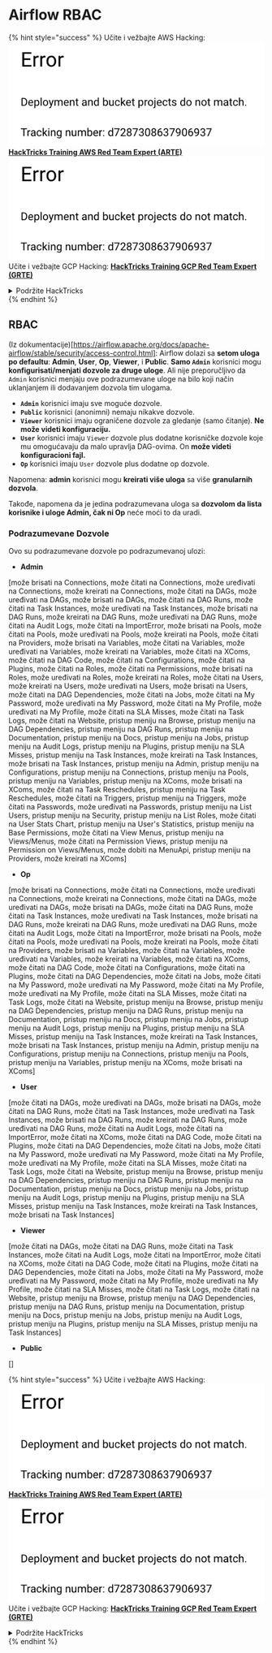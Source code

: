 # Airflow RBAC

{% hint style="success" %}
Učite i vežbajte AWS Hacking:<img src="../../.gitbook/assets/image (1) (1).png" alt="" data-size="line">[**HackTricks Training AWS Red Team Expert (ARTE)**](https://training.hacktricks.xyz/courses/arte)<img src="../../.gitbook/assets/image (1) (1).png" alt="" data-size="line">\
Učite i vežbajte GCP Hacking: <img src="../../.gitbook/assets/image (2).png" alt="" data-size="line">[**HackTricks Training GCP Red Team Expert (GRTE)**<img src="../../.gitbook/assets/image (2).png" alt="" data-size="line">](https://training.hacktricks.xyz/courses/grte)

<details>

<summary>Podržite HackTricks</summary>

* Proverite [**planove pretplate**](https://github.com/sponsors/carlospolop)!
* **Pridružite se** 💬 [**Discord grupi**](https://discord.gg/hRep4RUj7f) ili [**telegram grupi**](https://t.me/peass) ili **pratite** nas na **Twitteru** 🐦 [**@hacktricks\_live**](https://twitter.com/hacktricks\_live)**.**
* **Podelite hakerske trikove slanjem PR-ova na** [**HackTricks**](https://github.com/carlospolop/hacktricks) i [**HackTricks Cloud**](https://github.com/carlospolop/hacktricks-cloud) github repozitorijume.

</details>
{% endhint %}

## RBAC

(Iz dokumentacije)\[https://airflow.apache.org/docs/apache-airflow/stable/security/access-control.html]: Airflow dolazi sa **setom uloga po defaultu**: **Admin**, **User**, **Op**, **Viewer**, i **Public**. **Samo `Admin`** korisnici mogu **konfigurisati/menjati dozvole za druge uloge**. Ali nije preporučljivo da `Admin` korisnici menjaju ove podrazumevane uloge na bilo koji način uklanjanjem ili dodavanjem dozvola tim ulogama.

* **`Admin`** korisnici imaju sve moguće dozvole.
* **`Public`** korisnici (anonimni) nemaju nikakve dozvole.
* **`Viewer`** korisnici imaju ograničene dozvole za gledanje (samo čitanje). **Ne može videti konfiguraciju.**
* **`User`** korisnici imaju `Viewer` dozvole plus dodatne korisničke dozvole koje mu omogućavaju da malo upravlja DAG-ovima. On **može videti konfiguracioni fajl.**
* **`Op`** korisnici imaju `User` dozvole plus dodatne op dozvole.

Napomena: **admin** korisnici mogu **kreirati više uloga** sa više **granularnih dozvola**.

Takođe, napomena da je jedina podrazumevana uloga sa **dozvolom da lista korisnike i uloge Admin, čak ni Op** neće moći to da uradi.

### Podrazumevane Dozvole

Ovo su podrazumevane dozvole po podrazumevanoj ulozi:

* **Admin**

\[može brisati na Connections, može čitati na Connections, može uređivati na Connections, može kreirati na Connections, može čitati na DAGs, može uređivati na DAGs, može brisati na DAGs, može čitati na DAG Runs, može čitati na Task Instances, može uređivati na Task Instances, može brisati na DAG Runs, može kreirati na DAG Runs, može uređivati na DAG Runs, može čitati na Audit Logs, može čitati na ImportError, može brisati na Pools, može čitati na Pools, može uređivati na Pools, može kreirati na Pools, može čitati na Providers, može brisati na Variables, može čitati na Variables, može uređivati na Variables, može kreirati na Variables, može čitati na XComs, može čitati na DAG Code, može čitati na Configurations, može čitati na Plugins, može čitati na Roles, može čitati na Permissions, može brisati na Roles, može uređivati na Roles, može kreirati na Roles, može čitati na Users, može kreirati na Users, može uređivati na Users, može brisati na Users, može čitati na DAG Dependencies, može čitati na Jobs, može čitati na My Password, može uređivati na My Password, može čitati na My Profile, može uređivati na My Profile, može čitati na SLA Misses, može čitati na Task Logs, može čitati na Website, pristup meniju na Browse, pristup meniju na DAG Dependencies, pristup meniju na DAG Runs, pristup meniju na Documentation, pristup meniju na Docs, pristup meniju na Jobs, pristup meniju na Audit Logs, pristup meniju na Plugins, pristup meniju na SLA Misses, pristup meniju na Task Instances, može kreirati na Task Instances, može brisati na Task Instances, pristup meniju na Admin, pristup meniju na Configurations, pristup meniju na Connections, pristup meniju na Pools, pristup meniju na Variables, pristup meniju na XComs, može brisati na XComs, može čitati na Task Reschedules, pristup meniju na Task Reschedules, može čitati na Triggers, pristup meniju na Triggers, može čitati na Passwords, može uređivati na Passwords, pristup meniju na List Users, pristup meniju na Security, pristup meniju na List Roles, može čitati na User Stats Chart, pristup meniju na User's Statistics, pristup meniju na Base Permissions, može čitati na View Menus, pristup meniju na Views/Menus, može čitati na Permission Views, pristup meniju na Permission on Views/Menus, može dobiti na MenuApi, pristup meniju na Providers, može kreirati na XComs]

* **Op**

\[može brisati na Connections, može čitati na Connections, može uređivati na Connections, može kreirati na Connections, može čitati na DAGs, može uređivati na DAGs, može brisati na DAGs, može čitati na DAG Runs, može čitati na Task Instances, može uređivati na Task Instances, može brisati na DAG Runs, može kreirati na DAG Runs, može uređivati na DAG Runs, može čitati na Audit Logs, može čitati na ImportError, može brisati na Pools, može čitati na Pools, može uređivati na Pools, može kreirati na Pools, može čitati na Providers, može brisati na Variables, može čitati na Variables, može uređivati na Variables, može kreirati na Variables, može čitati na XComs, može čitati na DAG Code, može čitati na Configurations, može čitati na Plugins, može čitati na DAG Dependencies, može čitati na Jobs, može čitati na My Password, može uređivati na My Password, može čitati na My Profile, može uređivati na My Profile, može čitati na SLA Misses, može čitati na Task Logs, može čitati na Website, pristup meniju na Browse, pristup meniju na DAG Dependencies, pristup meniju na DAG Runs, pristup meniju na Documentation, pristup meniju na Docs, pristup meniju na Jobs, pristup meniju na Audit Logs, pristup meniju na Plugins, pristup meniju na SLA Misses, pristup meniju na Task Instances, može kreirati na Task Instances, može brisati na Task Instances, pristup meniju na Admin, pristup meniju na Configurations, pristup meniju na Connections, pristup meniju na Pools, pristup meniju na Variables, pristup meniju na XComs, može brisati na XComs]

* **User**

\[može čitati na DAGs, može uređivati na DAGs, može brisati na DAGs, može čitati na DAG Runs, može čitati na Task Instances, može uređivati na Task Instances, može brisati na DAG Runs, može kreirati na DAG Runs, može uređivati na DAG Runs, može čitati na Audit Logs, može čitati na ImportError, može čitati na XComs, može čitati na DAG Code, može čitati na Plugins, može čitati na DAG Dependencies, može čitati na Jobs, može čitati na My Password, može uređivati na My Password, može čitati na My Profile, može uređivati na My Profile, može čitati na SLA Misses, može čitati na Task Logs, može čitati na Website, pristup meniju na Browse, pristup meniju na DAG Dependencies, pristup meniju na DAG Runs, pristup meniju na Documentation, pristup meniju na Docs, pristup meniju na Jobs, pristup meniju na Audit Logs, pristup meniju na Plugins, pristup meniju na SLA Misses, pristup meniju na Task Instances, može kreirati na Task Instances, može brisati na Task Instances]

* **Viewer**

\[može čitati na DAGs, može čitati na DAG Runs, može čitati na Task Instances, može čitati na Audit Logs, može čitati na ImportError, može čitati na XComs, može čitati na DAG Code, može čitati na Plugins, može čitati na DAG Dependencies, može čitati na Jobs, može čitati na My Password, može uređivati na My Password, može čitati na My Profile, može uređivati na My Profile, može čitati na SLA Misses, može čitati na Task Logs, može čitati na Website, pristup meniju na Browse, pristup meniju na DAG Dependencies, pristup meniju na DAG Runs, pristup meniju na Documentation, pristup meniju na Docs, pristup meniju na Jobs, pristup meniju na Audit Logs, pristup meniju na Plugins, pristup meniju na SLA Misses, pristup meniju na Task Instances]

* **Public**

\[]

{% hint style="success" %}
Učite i vežbajte AWS Hacking:<img src="../../.gitbook/assets/image (1) (1).png" alt="" data-size="line">[**HackTricks Training AWS Red Team Expert (ARTE)**](https://training.hacktricks.xyz/courses/arte)<img src="../../.gitbook/assets/image (1) (1).png" alt="" data-size="line">\
Učite i vežbajte GCP Hacking: <img src="../../.gitbook/assets/image (2).png" alt="" data-size="line">[**HackTricks Training GCP Red Team Expert (GRTE)**<img src="../../.gitbook/assets/image (2).png" alt="" data-size="line">](https://training.hacktricks.xyz/courses/grte)

<details>

<summary>Podržite HackTricks</summary>

* Proverite [**planove pretplate**](https://github.com/sponsors/carlospolop)!
* **Pridružite se** 💬 [**Discord grupi**](https://discord.gg/hRep4RUj7f) ili [**telegram grupi**](https://t.me/peass) ili **pratite** nas na **Twitteru** 🐦 [**@hacktricks\_live**](https://twitter.com/hacktricks\_live)**.**
* **Podelite hakerske trikove slanjem PR-ova na** [**HackTricks**](https://github.com/carlospolop/hacktricks) i [**HackTricks Cloud**](https://github.com/carlospolop/hacktricks-cloud) github repozitorijume.

</details>
{% endhint %}
